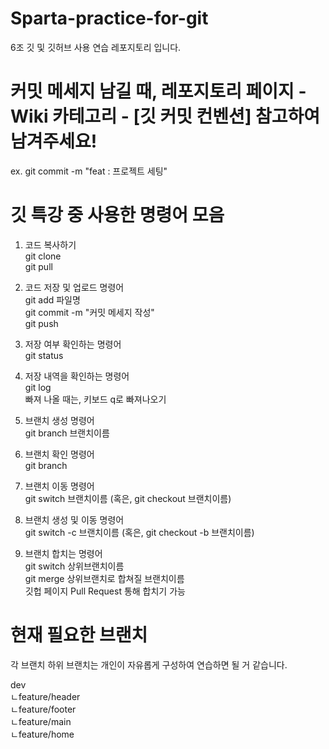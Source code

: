 # Sparta-practice-for-git

6조 깃 및 깃허브 사용 연습 레포지토리 입니다.

# 커밋 메세지 남길 때, 레포지토리 페이지 - Wiki 카테고리 - [깃 커밋 컨벤션] 참고하여 남겨주세요!

ex. git commit -m "feat : 프로젝트 세팅"

# 깃 특강 중 사용한 명령어 모음

1. 코드 복사하기 <br />
   git clone<br />
   git pull<br />

2. 코드 저장 및 업로드 명령어<br />
   git add 파일명<br />
   git commit -m "커밋 메세지 작성"<br />
   git push<br />

3. 저장 여부 확인하는 명령어<br />
   git status<br />

4. 저장 내역을 확인하는 명령어<br />
   git log<br />
   빠져 나올 때는, 키보드 q로 빠져나오기<br />

5. 브랜치 생성 명령어<br />
   git branch 브랜치이름<br />

6. 브랜치 확인 명령어<br />
   git branch<br />

7. 브랜치 이동 명령어<br />
   git switch 브랜치이름 (혹은, git checkout 브랜치이름)<br />

8. 브랜치 생성 및 이동 명령어<br />
   git switch -c 브랜치이름 (혹은, git checkout -b 브랜치이름)<br />

9. 브랜치 합치는 명령어<br />
   git switch 상위브랜치이름<br />
   git merge 상위브랜치로 합쳐질 브랜치이름<br />
   깃헙 페이지 Pull Request 통해 합치기 가능<br />

# 현재 필요한 브랜치

각 브랜치 하위 브랜치는 개인이 자유롭게 구성하여 연습하면 될 거 같습니다.<br />

dev<br />
ㄴfeature/header<br />
ㄴfeature/footer<br />
ㄴfeature/main<br />
ㄴfeature/home<br />
